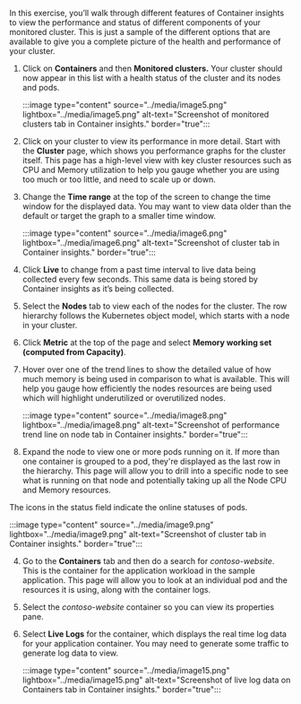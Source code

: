 In this exercise, you’ll walk through different features of Container insights to view the performance and status of different components of your monitored cluster. This is just a sample of the different options that are available to give you a complete picture of the health and performance of your cluster.

1. Click on **Containers** and then **Monitored clusters.** Your cluster should now appear in this list with a health status of the cluster and its nodes and pods. 

    :::image type="content" source="../media/image5.png" lightbox="../media/image5.png" alt-text="Screenshot of monitored clusters tab in Container insights." border="true":::

2. Click on your cluster to view its performance in more detail. Start with the **Cluster** page, which shows you performance graphs for the cluster itself. This page has a high-level view with key cluster resources such as CPU and Memory utilization to help you gauge whether you are using too much or too little, and need to scale up or down. 
1. Change the **Time range** at the top of the screen to change the time window for the displayed data. You may want to view data older than the default or target the graph to a smaller time window.

    :::image type="content" source="../media/image6.png" lightbox="../media/image6.png" alt-text="Screenshot of cluster tab in Container insights." border="true":::

4. Click **Live** to change from a past time interval to live data being collected every few seconds. This same data is being stored by Container insights as it’s being collected.
1. Select the **Nodes** tab to view each of the nodes for the cluster. The row hierarchy follows the Kubernetes object model, which starts with a node in your cluster. 
1. Click **Metric** at the top of the page and select **Memory working set (computed from Capacity)**.
1. Hover over one of the trend lines to show the detailed value of how much memory is being used in comparison to what is available. This will help you gauge how efficiently the nodes resources are being used which will highlight underutilized or overutilized nodes.

    :::image type="content" source="../media/image8.png" lightbox="../media/image8.png" alt-text="Screenshot of performance trend line on node tab in Container insights." border="true":::

2. Expand the node to view one or more pods running on it. If more than one container is grouped to a pod, they're displayed as the last row in the hierarchy. This page will allow you to drill into a specific node to see what is running on that node and potentially taking up all the Node CPU and Memory resources.
 
The icons in the status field indicate the online statuses of pods.

   :::image type="content" source="../media/image9.png" lightbox="../media/image9.png" alt-text="Screenshot of cluster tab in Container insights." border="true":::



4. Go to the **Containers** tab and then do a search for _contoso-website_. This is the container for the application workload in the sample application. This page will allow you to look at an individual pod and the resources it is using, along with the container logs.
5. Select the _contoso-website_ container so you can view its properties pane.
6. Select **Live Logs** for the container, which displays the real time log data for your application container. You may need to generate some traffic to generate log data to view.

    :::image type="content" source="../media/image15.png" lightbox="../media/image15.png" alt-text="Screenshot of live log data on Containers tab in Container insights." border="true":::